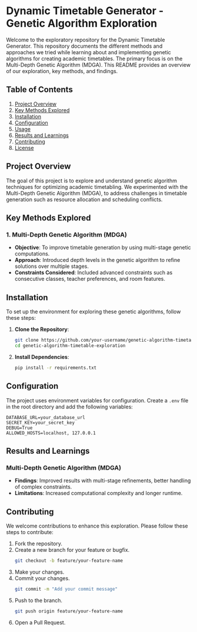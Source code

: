 # Dynamic Timetable Generator - Genetic Algorithm Exploration

Welcome to the exploratory repository for the Dynamic Timetable Generator. This repository documents the different methods and approaches we tried while learning about and implementing genetic algorithms for creating academic timetables. The primary focus is on the Multi-Depth Genetic Algorithm (MDGA). This README provides an overview of our exploration, key methods, and findings.

## Table of Contents
1. [Project Overview](#project-overview)
2. [Key Methods Explored](#key-methods-explored)
3. [Installation](#installation)
4. [Configuration](#configuration)
5. [Usage](#usage)
6. [Results and Learnings](#results-and-learnings)
7. [Contributing](#contributing)
8. [License](#license)

## Project Overview

The goal of this project is to explore and understand genetic algorithm techniques for optimizing academic timetabling. We experimented with the Multi-Depth Genetic Algorithm (MDGA), to address challenges in timetable generation such as resource allocation and scheduling conflicts.

## Key Methods Explored

### 1. Multi-Depth Genetic Algorithm (MDGA)
- **Objective**: To improve timetable generation by using multi-stage genetic computations.
- **Approach**: Introduced depth levels in the genetic algorithm to refine solutions over multiple stages.
- **Constraints Considered**: Included advanced constraints such as consecutive classes, teacher preferences, and room features.

## Installation

To set up the environment for exploring these genetic algorithms, follow these steps:

1. **Clone the Repository**:
   ```bash
   git clone https://github.com/your-username/genetic-algorithm-timetable-exploration.git
   cd genetic-algorithm-timetable-exploration
   ```

2. **Install Dependencies**:
   ```bash
   pip install -r requirements.txt
   ```

## Configuration

The project uses environment variables for configuration. Create a `.env` file in the root directory and add the following variables:

```
DATABASE_URL=your_database_url
SECRET_KEY=your_secret_key
DEBUG=True
ALLOWED_HOSTS=localhost, 127.0.0.1
```

## Results and Learnings

### Multi-Depth Genetic Algorithm (MDGA)
- **Findings**: Improved results with multi-stage refinements, better handling of complex constraints.
- **Limitations**: Increased computational complexity and longer runtime.

## Contributing

We welcome contributions to enhance this exploration. Please follow these steps to contribute:

1. Fork the repository.
2. Create a new branch for your feature or bugfix.
   ```bash
   git checkout -b feature/your-feature-name
   ```
3. Make your changes.
4. Commit your changes.
   ```bash
   git commit -m "Add your commit message"
   ```
5. Push to the branch.
   ```bash
   git push origin feature/your-feature-name
   ```
6. Open a Pull Request.

